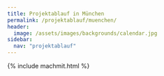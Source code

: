 ```yaml
---
title: Projektablauf in München
permalink: /projektablauf/muenchen/
header:
  image: /assets/images/backgrounds/calendar.jpg
sidebar:
  nav: "projektablauf"
---
```


{% include machmit.html %}
